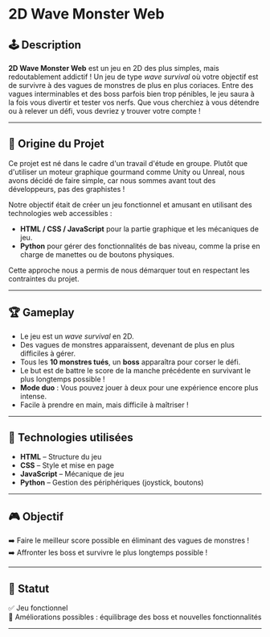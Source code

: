 # 2D Wave Monster Web

## 🕹️ Description  
**2D Wave Monster Web** est un jeu en 2D des plus simples, mais redoutablement addictif ! Un jeu de type *wave survival* où votre objectif est de survivre à des vagues de monstres de plus en plus coriaces. Entre des vagues interminables et des boss parfois bien trop pénibles, le jeu saura à la fois vous divertir et tester vos nerfs. Que vous cherchiez à vous détendre ou à relever un défi, vous devriez y trouver votre compte !  

---

## 🎯 Origine du Projet  
Ce projet est né dans le cadre d'un travail d'étude en groupe. Plutôt que d'utiliser un moteur graphique gourmand comme Unity ou Unreal, nous avons décidé de faire simple, car nous sommes avant tout des développeurs, pas des graphistes !  

Notre objectif était de créer un jeu fonctionnel et amusant en utilisant des technologies web accessibles :  
- **HTML / CSS / JavaScript** pour la partie graphique et les mécaniques de jeu.  
- **Python** pour gérer des fonctionnalités de bas niveau, comme la prise en charge de manettes ou de boutons physiques.  

Cette approche nous a permis de nous démarquer tout en respectant les contraintes du projet.  

---

## 🏆 Gameplay  
- Le jeu est un *wave survival* en 2D.  
- Des vagues de monstres apparaissent, devenant de plus en plus difficiles à gérer.  
- Tous les **10 monstres tués**, un **boss** apparaîtra pour corser le défi.  
- Le but est de battre le score de la manche précédente en survivant le plus longtemps possible !  
- **Mode duo** : Vous pouvez jouer à deux pour une expérience encore plus intense.  
- Facile à prendre en main, mais difficile à maîtriser !  

---

## 🚀 Technologies utilisées  
- **HTML** – Structure du jeu  
- **CSS** – Style et mise en page  
- **JavaScript** – Mécanique de jeu  
- **Python** – Gestion des périphériques (joystick, boutons)  

---

## 🎮 Objectif  
➡️ Faire le meilleur score possible en éliminant des vagues de monstres !  
➡️ Affronter les boss et survivre le plus longtemps possible !  

---

## 📌 Statut  
✅ Jeu fonctionnel  
🚧 Améliorations possibles : équilibrage des boss et nouvelles fonctionnalités  

---
